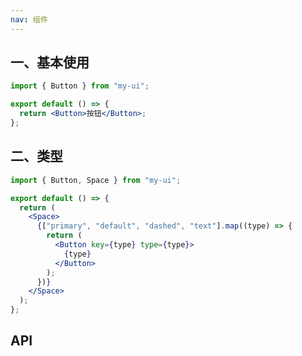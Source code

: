 ```yaml
---
nav: 组件
---
```


## 一、基本使用

```jsx
import { Button } from "my-ui";

export default () => {
  return <Button>按钮</Button>;
};
```

## 二、类型

```jsx
import { Button, Space } from "my-ui";

export default () => {
  return (
    <Space>
      {["primary", "default", "dashed", "text"].map((type) => {
        return (
          <Button key={type} type={type}>
            {type}
          </Button>
        );
      })}
    </Space>
  );
};
```

## API
<API id="Button"></API>